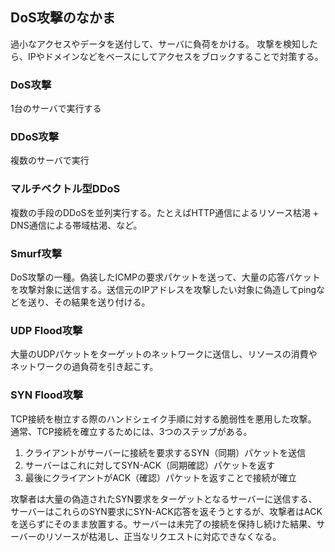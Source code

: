 ## DoS攻撃のなかま

過小なアクセスやデータを送付して、サーバに負荷をかける。
攻撃を検知したら、IPやドメインなどをベースにしてアクセスをブロックすることで対策する。

### DoS攻撃

1台のサーバで実行する

### DDoS攻撃

複数のサーバで実行

### マルチベクトル型DDoS

複数の手段のDDoSを並列実行する。たとえばHTTP通信によるリソース枯渇 + DNS通信による帯域枯渇、など。

### Smurf攻撃

DoS攻撃の一種。偽装したICMPの要求パケットを送って、大量の応答パケットを攻撃対象に送信する。送信元のIPアドレスを攻撃したい対象に偽造してpingなどを送り、その結果を送り付ける。

### UDP Flood攻撃

大量のUDPパケットをターゲットのネットワークに送信し、リソースの消費やネットワークの過負荷を引き起こす。

### SYN Flood攻撃

TCP接続を樹立する際のハンドシェイク手順に対する脆弱性を悪用した攻撃。
通常、TCP接続を確立するためには、3つのステップがある。

1. クライアントがサーバーに接続を要求するSYN（同期）パケットを送信
1. サーバーはこれに対してSYN-ACK（同期確認）パケットを返す
1. 最後にクライアントがACK（確認）パケットを返すことで接続が確立

攻撃者は大量の偽造されたSYN要求をターゲットとなるサーバーに送信する、サーバーはこれらのSYN要求にSYN-ACK応答を返そうとするが、攻撃者はACKを送らずにそのまま放置する。サーバーは未完了の接続を保持し続けた結果、サーバーのリソースが枯渇し、正当なリクエストに対応できなくなる。
